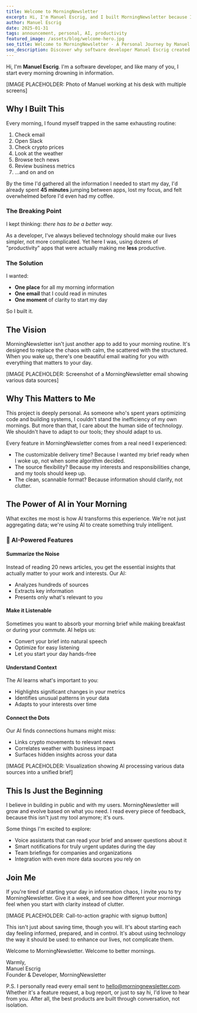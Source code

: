 ```yaml
---
title: Welcome to MorningNewsletter
excerpt: Hi, I'm Manuel Escrig, and I built MorningNewsletter because I needed it to exist. Let me tell you why.
author: Manuel Escrig
date: 2025-01-31
tags: announcement, personal, AI, productivity
featured_image: /assets/blog/welcome-hero.jpg
seo_title: Welcome to MorningNewsletter - A Personal Journey by Manuel Escrig
seo_description: Discover why software developer Manuel Escrig created MorningNewsletter, a personalized morning brief service powered by AI to transform how you start your day.
---
```


Hi, I'm **Manuel Escrig**. I'm a software developer, and like many of you, I start every morning drowning in information.

[IMAGE PLACEHOLDER: Photo of Manuel working at his desk with multiple screens]

## Why I Built This

Every morning, I found myself trapped in the same exhausting routine:

1. Check email
2. Open Slack
3. Check crypto prices
4. Look at the weather
5. Browse tech news
6. Review business metrics
7. ...and on and on

By the time I'd gathered all the information I needed to start my day, I'd already spent **45 minutes** jumping between apps, lost my focus, and felt overwhelmed before I'd even had my coffee.

### The Breaking Point

I kept thinking: *there has to be a better way.*

As a developer, I've always believed technology should make our lives simpler, not more complicated. Yet here I was, using dozens of "productivity" apps that were actually making me **less** productive. 

### The Solution

I wanted:
- **One place** for all my morning information
- **One email** that I could read in minutes
- **One moment** of clarity to start my day

So I built it.

## The Vision

MorningNewsletter isn't just another app to add to your morning routine. It's designed to replace the chaos with calm, the scattered with the structured. When you wake up, there's one beautiful email waiting for you with everything that matters to your day.

[IMAGE PLACEHOLDER: Screenshot of a MorningNewsletter email showing various data sources]

## Why This Matters to Me

This project is deeply personal. As someone who's spent years optimizing code and building systems, I couldn't stand the inefficiency of my own mornings. But more than that, I care about the human side of technology. We shouldn't have to adapt to our tools; they should adapt to us.

Every feature in MorningNewsletter comes from a real need I experienced:

- The customizable delivery time? Because I wanted my brief ready when I woke up, not when some algorithm decided.
- The source flexibility? Because my interests and responsibilities change, and my tools should keep up.
- The clean, scannable format? Because information should clarify, not clutter.

## The Power of AI in Your Morning

What excites me most is how AI transforms this experience. We're not just aggregating data; we're using AI to create something truly intelligent.

### 🤖 AI-Powered Features

#### **Summarize the Noise**
Instead of reading 20 news articles, you get the essential insights that actually matter to your work and interests. Our AI:
- Analyzes hundreds of sources
- Extracts key information
- Presents only what's relevant to you

#### **Make it Listenable**
Sometimes you want to absorb your morning brief while making breakfast or during your commute. AI helps us:
- Convert your brief into natural speech
- Optimize for easy listening
- Let you start your day hands-free

#### **Understand Context**
The AI learns what's important to you:
- Highlights significant changes in your metrics
- Identifies unusual patterns in your data
- Adapts to your interests over time

#### **Connect the Dots**
Our AI finds connections humans might miss:
- Links crypto movements to relevant news
- Correlates weather with business impact
- Surfaces hidden insights across your data

[IMAGE PLACEHOLDER: Visualization showing AI processing various data sources into a unified brief]

## This Is Just the Beginning

I believe in building in public and with my users. MorningNewsletter will grow and evolve based on what you need. I read every piece of feedback, because this isn't just my tool anymore; it's ours.

Some things I'm excited to explore:

- Voice assistants that can read your brief and answer questions about it
- Smart notifications for truly urgent updates during the day
- Team briefings for companies and organizations
- Integration with even more data sources you rely on

## Join Me

If you're tired of starting your day in information chaos, I invite you to try MorningNewsletter. Give it a week, and see how different your mornings feel when you start with clarity instead of clutter.

[IMAGE PLACEHOLDER: Call-to-action graphic with signup button]

This isn't just about saving time, though you will. It's about starting each day feeling informed, prepared, and in control. It's about using technology the way it should be used: to enhance our lives, not complicate them.

Welcome to MorningNewsletter. Welcome to better mornings.

Warmly,  
Manuel Escrig  
Founder & Developer, MorningNewsletter

P.S. I personally read every email sent to hello@morningnewsletter.com. Whether it's a feature request, a bug report, or just to say hi, I'd love to hear from you. After all, the best products are built through conversation, not isolation.